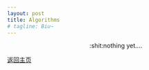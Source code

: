 ```yaml
---
layout: post
title: Algorithms
# tagline: Biu~
---
```


<div style="text-align:center">:shit:nothing yet....</div>

[返回主页](https://zl323.github.io/)